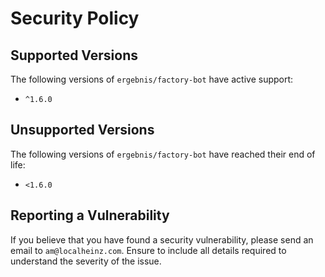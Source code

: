 # Security Policy

## Supported Versions

The following versions of `ergebnis/factory-bot` have active support:

- `^1.6.0`

## Unsupported Versions

The following versions of `ergebnis/factory-bot` have reached their end of life:

- `<1.6.0`

## Reporting a Vulnerability

If you believe that you have found a security vulnerability, please send an email to `am@localheinz.com`. Ensure to include all details required to understand the severity of the issue.
